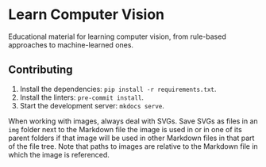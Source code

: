 # Learn Computer Vision

Educational material for learning computer vision, from rule-based approaches to
machine-learned ones.

## Contributing

1. Install the dependencies: `pip install -r requirements.txt`.
2. Install the linters: `pre-commit install`.
3. Start the development server: `mkdocs serve`.

When working with images, always deal with SVGs. Save SVGs as files in an `img`
folder next to the Markdown file the image is used in or in one of its parent
folders if that image will be used in other Markdown files in that part of the
file tree. Note that paths to images are relative to the Markdown file in which
the image is referenced.
